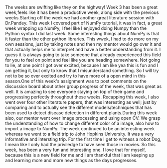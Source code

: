 The weeks are swifting like they on the highway! Week 3 has been a great week,feels like it has been a productive week, along side with the previous weeks.Starting off the week we had another great literature session with Dr.Pandey.
This week I covered part of NumPy tutorial, it was in fact, a great week wrapping up NumPy, I feel like I enjoyed doing Numpy than the Python syntax I did last week. Some interesting things about NumPy is that it faster than the other python libraries. This wwek, I had to do more on my own sessions, just by taking notes and then my mentor would go over it and that actually helps me to interpret and have a better understanding from it. I guess it is always going to take someone that already experienced this field for you to feel on point and feel like you are heading somewhere. Not going to lie, at one point I got over excited, because I am like yea this is fun and I am getting it, but only to know that I misunderstand something. So I will try not to be so over excited and try to have more of a open mind in this season.One of this week's assignment was to post comments on the discussion board about other group progress of the week, that was great as well. It is amazing to see everyone staying on top of their game and progressing perfectly throughout these weeks.  Recapping this week, I also went over four other literature papers, that was interesting as well; just by comparing and to actually see the different models/techniques that has been used to detect disease detection in different plants.During this week also, our mentor went over Image processing and using open CV. We grasp the understanding of how to change different color of a image, also how to import a image to NumPy. The week continued to be an interesting week whereas we went to a field trip to John Hopkins University. It was a very informative and intersting trip. For the first time I get to witness a robot Dog, I mean like I only had the priviledge to have seen those in movies. So this week, has been a very fun and interesting one. I love that for myself, because this is a new field for me and I am thankful that I am keeping up and learning more and more new things as the days progresses. 
